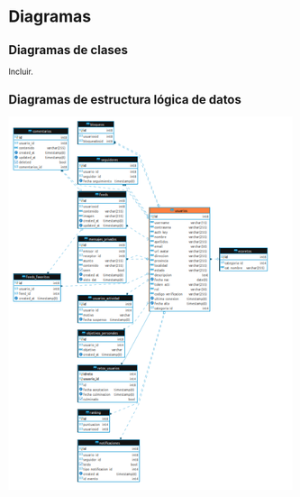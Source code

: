 # Diagramas

## Diagramas de clases

Incluir.

## Diagramas de estructura lógica de datos

![Diagrama de estructura lógica de datos](images/DiamlogicaDatos.png)